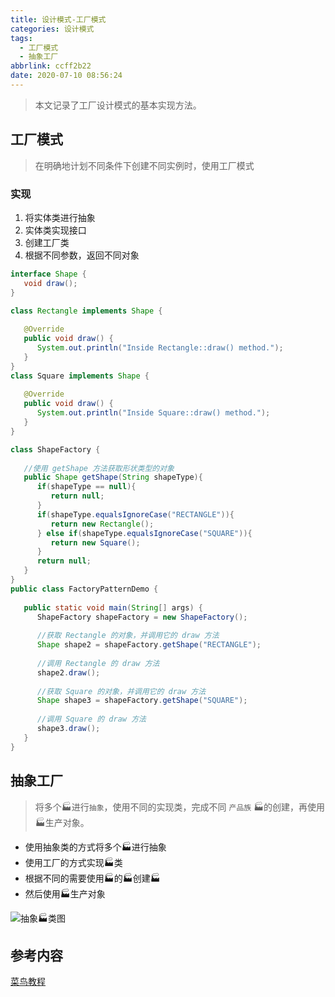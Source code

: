 ```yaml
---
title: 设计模式-工厂模式
categories: 设计模式
tags:
  - 工厂模式
  - 抽象工厂
abbrlink: ccff2b22
date: 2020-07-10 08:56:24
---
```


> 本文记录了工厂设计模式的基本实现方法。

<!-- more -->

## 工厂模式

> 在明确地计划不同条件下创建不同实例时，使用工厂模式

### 实现

1. 将实体类进行抽象
2. 实体类实现接口
3. 创建工厂类
4. 根据不同参数，返回不同对象

```java
interface Shape {
   void draw();
}

class Rectangle implements Shape {
 
   @Override
   public void draw() {
      System.out.println("Inside Rectangle::draw() method.");
   }
}
class Square implements Shape {
 
   @Override
   public void draw() {
      System.out.println("Inside Square::draw() method.");
   }
}

class ShapeFactory {
    
   //使用 getShape 方法获取形状类型的对象
   public Shape getShape(String shapeType){
      if(shapeType == null){
         return null;
      }
      if(shapeType.equalsIgnoreCase("RECTANGLE")){
         return new Rectangle();
      } else if(shapeType.equalsIgnoreCase("SQUARE")){
         return new Square();
      }
      return null;
   }
}
public class FactoryPatternDemo {
 
   public static void main(String[] args) {
      ShapeFactory shapeFactory = new ShapeFactory();
 
      //获取 Rectangle 的对象，并调用它的 draw 方法
      Shape shape2 = shapeFactory.getShape("RECTANGLE");
 
      //调用 Rectangle 的 draw 方法
      shape2.draw();
 
      //获取 Square 的对象，并调用它的 draw 方法
      Shape shape3 = shapeFactory.getShape("SQUARE");
 
      //调用 Square 的 draw 方法
      shape3.draw();
   }
}
```

## 抽象工厂

> 将多个🏭进行`抽象`，使用不同的实现类，完成不同 `产品族` 🏭的创建，再使用🏭生产对象。

- 使用抽象类的方式将多个🏭进行抽象
- 使用工厂的方式实现🏭类
- 根据不同的需要使用🏭的🏭创建🏭
- 然后使用🏭生产对象

![抽象🏭类图](https://gitee.com/KawYang/image/raw/master/img/工厂模式类图.png)

## 参考内容
[菜鸟教程](https://www.runoob.com/design-pattern/design-pattern-tutorial.html)

